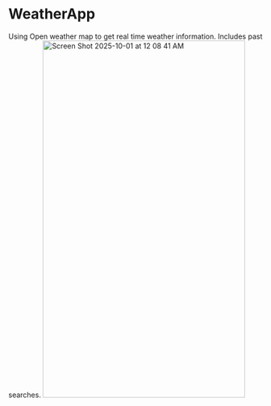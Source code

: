 # WeatherApp
Using Open weather map to get real time weather information. Includes past searches.
<img width="401" height="709" alt="Screen Shot 2025-10-01 at 12 08 41 AM" src="https://github.com/user-attachments/assets/9d172811-d1f3-4ff3-9eb9-7078c68be291" />
